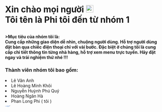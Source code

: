 <h1 color:#212121>Xin chào mọi người <img src="https://github.com/user-attachments/assets/0aefd385-a093-4cb0-82ca-ab5b72189d3d" style="align-item:center; width:24px; height:24px"/>
 <br>Tôi tên là Phi tôi đến từ nhóm 1</h1>
 <h4 color:#212121; style="padding-top:10px" <img src="https://github.com/user-attachments/assets/8f7fd56a-5f79-443b-aac8-3171960524d4" style="align-item:center; width:24px; height:24px">>Mục tiêu của nhóm tôi là: <br> Cung cấp những giao diện dễ nhìn, chuộng người dùng. Hỗ trợ người dùng đặt bàn qua chiếc điện thoại chỉ với vài bước. Đặc biệt ở chúng tôi là cung cấp chi tiết thông tin từng nhà hàng, hỗ trợ xem menu trực tuyến. Hãy đặt ngay và trải nghiệm thử nhé !!! </h4>
<h3>Thành viên nhóm tôi bao gồm: </h3>
<li> Lê Văn Anh</li>
<li> Lê Hoàng Minh Khôi</li>
<li> Nguyễn Huỳnh Phú Quý</li>
<li> Hoàng Ngân Hà</li>
<li> Phan Long Phi ( tôi )</li>
 <img src="https://github.com/user-attachments/assets/2bedb0e4-3dad-4b92-b7ba-eb995b74b405" style="display:flex;border-radius:50%;object-fit: cover" width:500px; height:300px;padding:2px;/>
